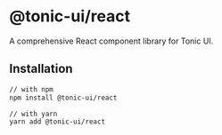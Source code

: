 # @tonic-ui/react

A comprehensive React component library for Tonic UI.

## Installation

```sh
// with npm
npm install @tonic-ui/react

// with yarn
yarn add @tonic-ui/react
```
